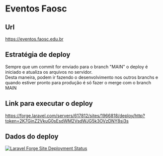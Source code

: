 # Eventos Faosc

## Url
https://eventos.faosc.edu.br  

## Estratégia de deploy
Sempre que um commit for enviado para o branch "MAIN" o deploy é iniciado e atualiza os arquivos no servidor.  
Desta maneira, podem ir fazendo o desenvolvimento nos outros branchs e quando estiver pronto para produção é só fazer o merge com o branch MAIN  

## Link para executar o deploy
https://forge.laravel.com/servers/617812/sites/1966818/deploy/http?token=2K7GinZ2VkuG0sEsdWM2VsdWJG5k3OVzDNY8sj3s

## Dados do deploy
[![Laravel Forge Site Deployment Status](https://img.shields.io/endpoint?url=https%3A%2F%2Fforge.laravel.com%2Fsite-badges%2F7c3a03fc-899e-493e-a4d6-5d05c45e6880%3Fdate%3D1%26commit%3D1&style=flat)](https://forge.laravel.com/servers/617812/sites/1966818)